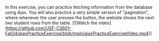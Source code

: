 In this exercise, you can practice fetching information from the database using Ajax. You will also practice a very simple version of "pagination",
where whenever the user presses the button, the website shows the next two student rows from the table.
[![Watch the video]
(https://github.com/USF-CS601-Fall24/ajaxPracticeExercise/blob/main/ajaxPracticeExerciseVideo.mp4)]
